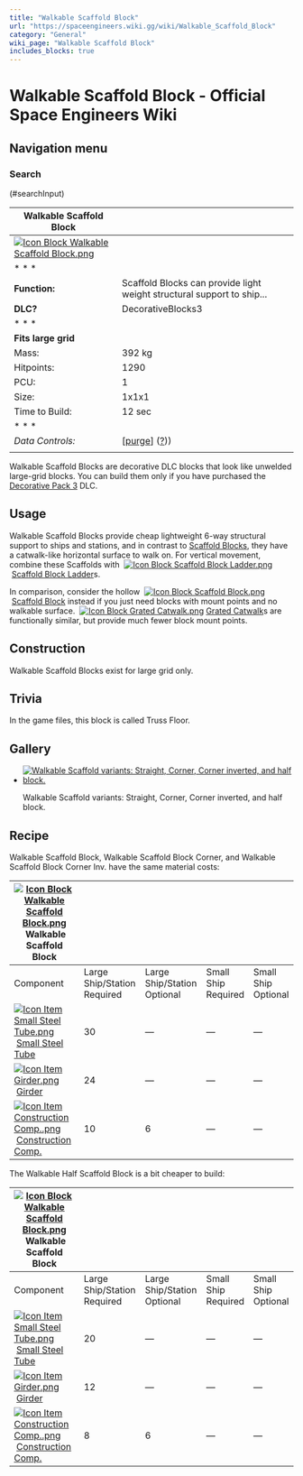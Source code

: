```yaml
---
title: "Walkable Scaffold Block"
url: "https://spaceengineers.wiki.gg/wiki/Walkable_Scaffold_Block"
category: "General"
wiki_page: "Walkable Scaffold Block"
includes_blocks: true
---
```


# Walkable Scaffold Block - Official Space Engineers Wiki

## Navigation menu

### Search

(#searchInput)

| Walkable Scaffold Block |     |
| --- | --- |
| [![Icon Block Walkable Scaffold Block.png](https://spaceengineers.wiki.gg/images/b/b1/Icon_Block_Walkable_Scaffold_Block.png?67af80)](https://spaceengineers.wiki.gg/wiki/File:Icon_Block_Walkable_Scaffold_Block.png) |     |
| * * * |     |
| **Function:** | Scaffold Blocks can provide light weight structural support to ship... |
| **DLC?** | DecorativeBlocks3 |
| * * * |     |
| **Fits large grid** |     |
| Mass: | 392 kg |
| Hitpoints: | 1290 |
| PCU: | 1   |
| Size: | 1x1x1 |
| Time to Build: | 12 sec |
| * * * |     |
| _Data Controls:_ | \[[purge](https://spaceengineers.wiki.gg/wiki/Walkable_Scaffold_Block?action=purge)\] ([?](https://spaceengineers.wiki.gg/wiki/Template:Info_Block))) |
|     |     |

Walkable Scaffold Blocks are decorative DLC blocks that look like unwelded large-grid blocks. You can build them only if you have purchased the [Decorative Pack 3](https://spaceengineers.wiki.gg/wiki/Decorative_Pack_3 "Decorative Pack 3") DLC.

## Usage

Walkable Scaffold Blocks provide cheap lightweight 6-way structural support to ships and stations, and in contrast to [Scaffold Blocks](https://spaceengineers.wiki.gg/wiki/Scaffold_Block "Scaffold Block"), they have a catwalk-like horizontal surface to walk on. For vertical movement, combine these Scaffolds with  [![Icon Block Scaffold Block Ladder.png](https://spaceengineers.wiki.gg/images/thumb/5/5c/Icon_Block_Scaffold_Block_Ladder.png/21px-Icon_Block_Scaffold_Block_Ladder.png?a7abfe)](https://spaceengineers.wiki.gg/wiki/Scaffold_Block_Ladder "Scaffold Block Ladder") [Scaffold Block Ladder](https://spaceengineers.wiki.gg/wiki/Scaffold_Block_Ladder "Scaffold Block Ladder")s.

In comparison, consider the hollow  [![Icon Block Scaffold Block.png](https://spaceengineers.wiki.gg/images/thumb/6/6a/Icon_Block_Scaffold_Block.png/21px-Icon_Block_Scaffold_Block.png?b16f74)](https://spaceengineers.wiki.gg/wiki/Scaffold_Block "Scaffold Block") [Scaffold Block](https://spaceengineers.wiki.gg/wiki/Scaffold_Block "Scaffold Block") instead if you just need blocks with mount points and no walkable surface.  [![Icon Block Grated Catwalk.png](https://spaceengineers.wiki.gg/images/thumb/8/8c/Icon_Block_Grated_Catwalk.png/21px-Icon_Block_Grated_Catwalk.png?73f123)](https://spaceengineers.wiki.gg/wiki/Grated_Catwalk "Grated Catwalk") [Grated Catwalk](https://spaceengineers.wiki.gg/wiki/Grated_Catwalk "Grated Catwalk")s are functionally similar, but provide much fewer block mount points.

## Construction

Walkable Scaffold Blocks exist for large grid only.

## Trivia

In the game files, this block is called Truss Floor.

## Gallery

*   [![Walkable Scaffold variants: Straight, Corner, Corner inverted, and half block.](https://spaceengineers.wiki.gg/images/thumb/7/73/Scaffolding-blocks-walkable.png/120px-Scaffolding-blocks-walkable.png?9f27c4)](https://spaceengineers.wiki.gg/wiki/File:Scaffolding-blocks-walkable.png "Walkable Scaffold variants: Straight, Corner, Corner inverted, and half block.")
    
    Walkable Scaffold variants: Straight, Corner, Corner inverted, and half block.
    

## Recipe

Walkable Scaffold Block, Walkable Scaffold Block Corner, and Walkable Scaffold Block Corner Inv. have the same material costs:

| [![Icon Block Walkable Scaffold Block.png](https://spaceengineers.wiki.gg/images/thumb/b/b1/Icon_Block_Walkable_Scaffold_Block.png/21px-Icon_Block_Walkable_Scaffold_Block.png?67af80)](https://spaceengineers.wiki.gg/wiki/Walkable_Scaffold_Block "Walkable Scaffold Block") Walkable Scaffold Block |     |     |     |     |
| --- | --- | --- | --- | --- |
| Component | Large Ship/Station  <br>Required | Large Ship/Station  <br>Optional | Small Ship  <br>Required | Small Ship  <br>Optional |
| [![Icon Item Small Steel Tube.png](https://spaceengineers.wiki.gg/images/thumb/f/f7/Icon_Item_Small_Steel_Tube.png/21px-Icon_Item_Small_Steel_Tube.png?4fe418)](https://spaceengineers.wiki.gg/wiki/Small_Steel_Tube "Small Steel Tube") [Small Steel Tube](https://spaceengineers.wiki.gg/wiki/Small_Steel_Tube "Small Steel Tube") | 30  | —   | —   | —   |
| [![Icon Item Girder.png](https://spaceengineers.wiki.gg/images/thumb/e/e9/Icon_Item_Girder.png/21px-Icon_Item_Girder.png?b2c906)](https://spaceengineers.wiki.gg/wiki/Girder "Girder") [Girder](https://spaceengineers.wiki.gg/wiki/Girder "Girder") | 24  | —   | —   | —   |
| [![Icon Item Construction Comp..png](https://spaceengineers.wiki.gg/images/thumb/4/45/Icon_Item_Construction_Comp..png/21px-Icon_Item_Construction_Comp..png?cdc26f)](https://spaceengineers.wiki.gg/wiki/Construction_Comp. "Construction Comp.") [Construction Comp.](https://spaceengineers.wiki.gg/wiki/Construction_Comp. "Construction Comp.") | 10  | 6   | —   | —   |

The Walkable Half Scaffold Block is a bit cheaper to build:

| [![Icon Block Walkable Scaffold Block.png](https://spaceengineers.wiki.gg/images/thumb/b/b1/Icon_Block_Walkable_Scaffold_Block.png/21px-Icon_Block_Walkable_Scaffold_Block.png?67af80)](https://spaceengineers.wiki.gg/wiki/Walkable_Scaffold_Block "Walkable Scaffold Block") Walkable Scaffold Block |     |     |     |     |
| --- | --- | --- | --- | --- |
| Component | Large Ship/Station  <br>Required | Large Ship/Station  <br>Optional | Small Ship  <br>Required | Small Ship  <br>Optional |
| [![Icon Item Small Steel Tube.png](https://spaceengineers.wiki.gg/images/thumb/f/f7/Icon_Item_Small_Steel_Tube.png/21px-Icon_Item_Small_Steel_Tube.png?4fe418)](https://spaceengineers.wiki.gg/wiki/Small_Steel_Tube "Small Steel Tube") [Small Steel Tube](https://spaceengineers.wiki.gg/wiki/Small_Steel_Tube "Small Steel Tube") | 20  | —   | —   | —   |
| [![Icon Item Girder.png](https://spaceengineers.wiki.gg/images/thumb/e/e9/Icon_Item_Girder.png/21px-Icon_Item_Girder.png?b2c906)](https://spaceengineers.wiki.gg/wiki/Girder "Girder") [Girder](https://spaceengineers.wiki.gg/wiki/Girder "Girder") | 12  | —   | —   | —   |
| [![Icon Item Construction Comp..png](https://spaceengineers.wiki.gg/images/thumb/4/45/Icon_Item_Construction_Comp..png/21px-Icon_Item_Construction_Comp..png?cdc26f)](https://spaceengineers.wiki.gg/wiki/Construction_Comp. "Construction Comp.") [Construction Comp.](https://spaceengineers.wiki.gg/wiki/Construction_Comp. "Construction Comp.") | 8   | 6   | —   | —   |